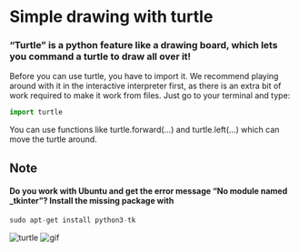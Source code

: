 # Simple drawing with turtle

### “Turtle” is a python feature like a drawing board, which lets you command a turtle to draw all over it!
Before you can use turtle, you have to import it. We recommend playing around with it in the interactive interpreter first, as there is an extra bit of work required to make it work from files. Just go to your terminal and type:
```python
import turtle
```
You can use functions like turtle.forward(...) and turtle.left(...) which can move the turtle around.
## Note
#### Do you work with Ubuntu and get the error message “No module named _tkinter”? Install the missing package with 
```python
sudo apt-get install python3-tk
```

![turtle](http://www.openbookproject.net/thinkcs/archive/python/thinkcspy3e_abandoned/_images/sprialling_squares.png)
![gif](https://i.imgur.com/1hG5cuf.gif)
